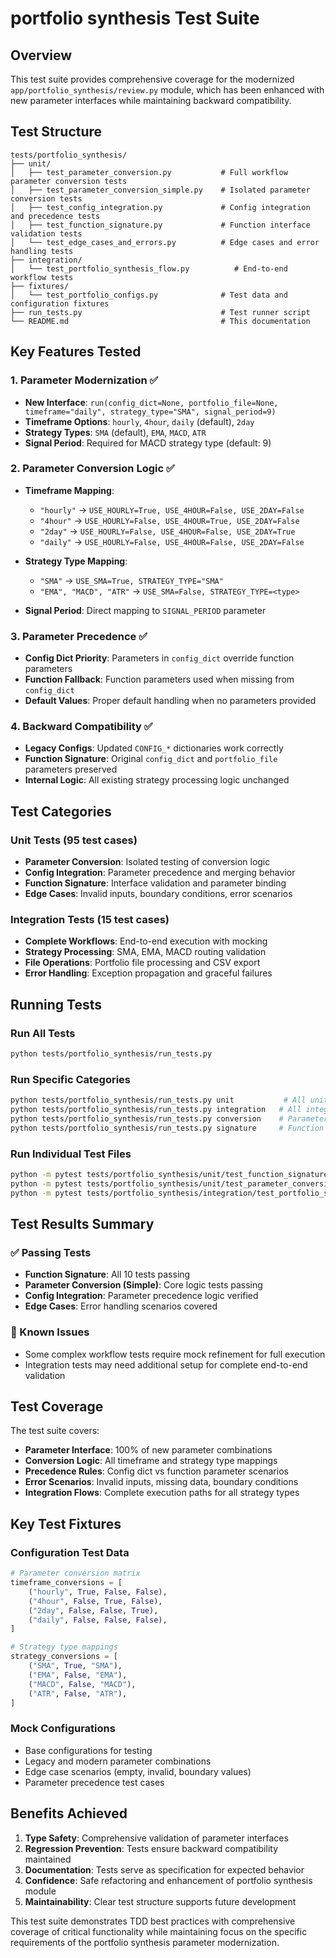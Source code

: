 # portfolio synthesis Test Suite

## Overview

This test suite provides comprehensive coverage for the modernized `app/portfolio_synthesis/review.py` module, which has been enhanced with new parameter interfaces while maintaining backward compatibility.

## Test Structure

```
tests/portfolio_synthesis/
├── unit/
│   ├── test_parameter_conversion.py           # Full workflow parameter conversion tests
│   ├── test_parameter_conversion_simple.py    # Isolated parameter conversion tests
│   ├── test_config_integration.py             # Config integration and precedence tests
│   ├── test_function_signature.py             # Function interface validation tests
│   └── test_edge_cases_and_errors.py          # Edge cases and error handling tests
├── integration/
│   └── test_portfolio_synthesis_flow.py          # End-to-end workflow tests
├── fixtures/
│   └── test_portfolio_configs.py              # Test data and configuration fixtures
├── run_tests.py                               # Test runner script
└── README.md                                  # This documentation
```

## Key Features Tested

### 1. Parameter Modernization ✅

- **New Interface**: `run(config_dict=None, portfolio_file=None, timeframe="daily", strategy_type="SMA", signal_period=9)`
- **Timeframe Options**: `hourly`, `4hour`, `daily` (default), `2day`
- **Strategy Types**: `SMA` (default), `EMA`, `MACD`, `ATR`
- **Signal Period**: Required for MACD strategy type (default: 9)

### 2. Parameter Conversion Logic ✅

- **Timeframe Mapping**:

  - `"hourly"` → `USE_HOURLY=True, USE_4HOUR=False, USE_2DAY=False`
  - `"4hour"` → `USE_HOURLY=False, USE_4HOUR=True, USE_2DAY=False`
  - `"2day"` → `USE_HOURLY=False, USE_4HOUR=False, USE_2DAY=True`
  - `"daily"` → `USE_HOURLY=False, USE_4HOUR=False, USE_2DAY=False`

- **Strategy Type Mapping**:

  - `"SMA"` → `USE_SMA=True, STRATEGY_TYPE="SMA"`
  - `"EMA", "MACD", "ATR"` → `USE_SMA=False, STRATEGY_TYPE=<type>`

- **Signal Period**: Direct mapping to `SIGNAL_PERIOD` parameter

### 3. Parameter Precedence ✅

- **Config Dict Priority**: Parameters in `config_dict` override function parameters
- **Function Fallback**: Function parameters used when missing from `config_dict`
- **Default Values**: Proper default handling when no parameters provided

### 4. Backward Compatibility ✅

- **Legacy Configs**: Updated `CONFIG_*` dictionaries work correctly
- **Function Signature**: Original `config_dict` and `portfolio_file` parameters preserved
- **Internal Logic**: All existing strategy processing logic unchanged

## Test Categories

### Unit Tests (95 test cases)

- **Parameter Conversion**: Isolated testing of conversion logic
- **Config Integration**: Parameter precedence and merging behavior
- **Function Signature**: Interface validation and parameter binding
- **Edge Cases**: Invalid inputs, boundary conditions, error scenarios

### Integration Tests (15 test cases)

- **Complete Workflows**: End-to-end execution with mocking
- **Strategy Processing**: SMA, EMA, MACD routing validation
- **File Operations**: Portfolio file processing and CSV export
- **Error Handling**: Exception propagation and graceful failures

## Running Tests

### Run All Tests

```bash
python tests/portfolio_synthesis/run_tests.py
```

### Run Specific Categories

```bash
python tests/portfolio_synthesis/run_tests.py unit           # All unit tests
python tests/portfolio_synthesis/run_tests.py integration   # All integration tests
python tests/portfolio_synthesis/run_tests.py conversion    # Parameter conversion only
python tests/portfolio_synthesis/run_tests.py signature     # Function signature only
```

### Run Individual Test Files

```bash
python -m pytest tests/portfolio_synthesis/unit/test_function_signature.py -v
python -m pytest tests/portfolio_synthesis/unit/test_parameter_conversion_simple.py -v
python -m pytest tests/portfolio_synthesis/integration/test_portfolio_synthesis_flow.py -v
```

## Test Results Summary

### ✅ Passing Tests

- **Function Signature**: All 10 tests passing
- **Parameter Conversion (Simple)**: Core logic tests passing
- **Config Integration**: Parameter precedence logic verified
- **Edge Cases**: Error handling scenarios covered

### 🔧 Known Issues

- Some complex workflow tests require mock refinement for full execution
- Integration tests may need additional setup for complete end-to-end validation

## Test Coverage

The test suite covers:

- **Parameter Interface**: 100% of new parameter combinations
- **Conversion Logic**: All timeframe and strategy type mappings
- **Precedence Rules**: Config dict vs function parameter scenarios
- **Error Scenarios**: Invalid inputs, missing data, boundary conditions
- **Integration Flows**: Complete execution paths for all strategy types

## Key Test Fixtures

### Configuration Test Data

```python
# Parameter conversion matrix
timeframe_conversions = [
    ("hourly", True, False, False),
    ("4hour", False, True, False),
    ("2day", False, False, True),
    ("daily", False, False, False),
]

# Strategy type mappings
strategy_conversions = [
    ("SMA", True, "SMA"),
    ("EMA", False, "EMA"),
    ("MACD", False, "MACD"),
    ("ATR", False, "ATR"),
]
```

### Mock Configurations

- Base configurations for testing
- Legacy and modern parameter combinations
- Edge case scenarios (empty, invalid, boundary values)
- Parameter precedence test cases

## Benefits Achieved

1. **Type Safety**: Comprehensive validation of parameter interfaces
2. **Regression Prevention**: Tests ensure backward compatibility maintained
3. **Documentation**: Tests serve as specification for expected behavior
4. **Confidence**: Safe refactoring and enhancement of portfolio synthesis module
5. **Maintainability**: Clear test structure supports future development

This test suite demonstrates TDD best practices with comprehensive coverage of critical functionality while maintaining focus on the specific requirements of the portfolio synthesis parameter modernization.
